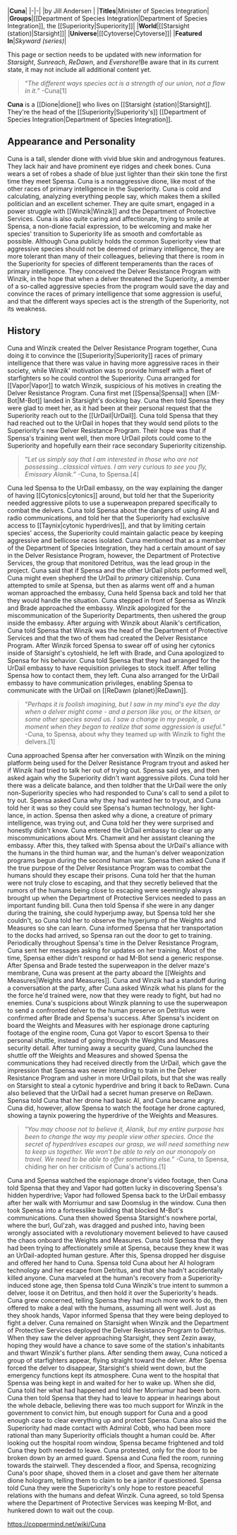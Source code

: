 |**Cuna**|
|-|-|
|by  Jill Andersen |
|**Titles**|Minister of Species Integration|
|**Groups**|[[Department of Species Integration\|Department of Species Integration]], the [[Superiority\|Superiority]]|
|**World**|[[Starsight (station)\|Starsight]]|
|**Universe**|[[Cytoverse\|Cytoverse]]|
|**Featured In**|*Skyward (series)*|

This page or section needs to be updated with new information for *Starsight*, *Sunreach*, *ReDawn*, and *Evershore*!Be aware that in its current state, it may not include all additional content yet.

>“*The different ways species act is a strength of our union, not a flaw in it.*”
\-Cuna[1]


**Cuna** is a [[Dione\|dione]] who lives on [[Starsight (station)\|Starsight]]. They're the head of the [[Superiority\|Superiority's]] [[Department of Species Integration\|Department of Species Integration]].

## Appearance and Personality
Cuna is a tall, slender dione with vivid blue skin and androgynous features. They lack hair and have prominent eye ridges and cheek bones. Cuna wears a set of robes a shade of blue just lighter than their skin tone the first time they meet Spensa.
Cuna is a nonaggressive dione, like most of the other races of primary intelligence in the Superiority. Cuna is cold and calculating, analyzing everything people say, which makes them a skilled politician and an excellent schemer. They are quite smart, engaged in a power struggle with [[Winzik\|Winzik]] and the Department of Protective Services. Cuna is also quite caring and affectionate, trying to smile at Spensa, a non-dione facial expression, to be welcoming and make her species' transition to Superiority life as smooth and comfortable as possible.
Although Cuna publicly holds the common Superiority view that aggressive species should not be deemed of primary intelligence, they are more tolerant than many of their colleagues, believing that there is room in the Superiority for species of different temperaments than the races of primary intelligence. They conceived the Delver Resistance Program with Winzik, in the hope that when a delver threatened the Superiority, a member of a so-called aggressive species from the program would save the day and convince the races of primary intelligence that some aggression is useful, and that the different ways species act is the strength of the Superiority, not its weakness. 

## History
Cuna and Winzik created the Delver Resistance Program together, Cuna doing it to convince the [[Superiority\|Superiority]] races of primary intelligence that there was value in having more aggressive races in their society, while Winzik' motivation was to provide himself with a fleet of starfighters so he could control the Superiority.
Cuna arranged for [[Vapor\|Vapor]] to watch Winzik, suspicious of his motives in creating the Delver Resistance Program.
Cuna first met [[Spensa\|Spensa]] when [[M-Bot\|M-Bot]] landed in Starsight's docking bay. Cuna then told Spensa they were glad to meet her, as it had been at their personal request that the Superiority reach out to the [[UrDail\|UrDail]]. Cuna told Spensa that they had reached out to the UrDail in hopes that they would send pilots to the Superiority's new Delver Resistance Program. Their hope was that if Spensa's training went well, then more UrDail pilots could come to the Superiority and hopefully earn their race secondary Superiority citizenship.

>“*Let us simply say that I am interested in those who are not possessing...classical virtues. I am very curious to see you fly, Emissary Alanik.*”
\-Cuna, to Spensa.[4]

Cuna led Spensa to the UrDail embassy, on the way explaining the danger of having [[Cytonics\|cytonics]] around, but told her that the Superiority needed aggressive pilots to use a superweapon prepared specifically to combat the delvers.
Cuna told Spensa about the dangers of using AI and radio communications, and told her that the Superiority had exclusive access to [[Taynix\|cytonic hyperdrives]], and that by limiting certain species' access, the Superiority could maintain galactic peace by keeping aggressive and bellicose races isolated.
Cuna mentioned that as a member of the Department of Species Integration, they had a certain amount of say in the Delver Resistance Program, however, the Department of Protective Services, the group that monitored Detritus, was the lead group in the project. Cuna said that if Spensa and the other UrDail pilots performed well, Cuna might even shepherd the UrDail to *primary* citizenship. Cuna attempted to smile at Spensa, but then as alarms went off and a human woman approached the embassy, Cuna held Spensa back and told her that they would handle the situation.
Cuna stepped in front of Spensa as Winzik and Brade approached the embassy. Winzik apologized for the miscommunication of the Superiority Departments, then ushered the group inside the embassy. After arguing with Winzik about Alanik's certification, Cuna told Spensa that Winzik was the head of the Department of Protective Services and that the two of them had created the Delver Resistance Program. After Winzik forced Spensa to swear off of using her cytonics inside of Starsight's cytoshield, he left with Brade, and Cuna apologized to Spensa for his behavior. Cuna told Spensa that they had arranged for the UrDail embassy to have requisition privileges to stock itself. After telling Spensa how to contact them, they left.
Cuna also arranged for the UrDail embassy to have communication privileges, enabling Spensa to communicate with the UrDail on [[ReDawn (planet)\|ReDawn]].

>“*Perhaps it is foolish imagining, but I saw in my mind's eye the day when a delver might come - and a person like you, or the kitsen, or some other species saved us. I saw a change in my people, a moment when they began to realize that some aggression is useful.*”
\-Cuna, to Spensa, about why they teamed up with Winzik to fight the delvers.[1]

Cuna approached Spensa after her conversation with Winzik on the mining platform being used for the Delver Resistance Program tryout and asked her if Winzik had tried to talk her out of trying out. Spensa said yes, and then asked again why the Superiority didn't want aggressive pilots. Cuna told her there was a delicate balance, and then toldher that the UrDail were the only non-Superiority species who had responded to Cuna's call to send a pilot to try out. Spensa asked Cuna why they had wanted her to tryout, and Cuna told her it was so they could see Spensa's human technology, her light-lance, in action. Spensa then asked why a dione, a creature of primary intelligence, was trying out, and Cuna told her they were surprised and honestly didn't know.
Cuna entered the UrDail embassy to clear up any miscommunications about Mrs. Chamwit and her assistant cleaning the embassy. After this, they talked with Spensa about the UrDail's alliance with the humans in the third human war, and the human's delver weaponization programs begun during the second human war. Spensa then asked Cuna if the true purpose of the Delver Resistance Program was to combat the humans should they escape their prisons. Cuna told her that the human were not truly close to escaping, and that they secretly believed that the rumors of the humans being close to escaping were seemingly always brought up when the Department of Protective Services needed to pass an important funding bill. Cuna then told Spensa if she were in any danger during the training, she could hyperjump away, but Spensa told her she couldn't, so Cuna told her to observe the hyperjump of the Weights and Measures so she can learn. Cuna informed Spensa that her transportation to the docks had arrived, so Spensa ran out the door to get to training.
Periodically throughout Spensa's time in the Delver Resistance Program, Cuna sent her messages asking for updates on her training. Most of the time, Spensa either didn't respond or had M-Bot send a generic response.
After Spensa and Brade tested the superweapon in the delver maze's membrane, Cuna was present at the party aboard the [[Weights and Measures\|Weights and Measures]]. Cuna and Winzik had a standoff during a conversation at the party, after Cuna asked Winzik what his plans for the the force he'd trained were, now that they were ready to fight, but had no enemies. Cuna's suspicions about Winzik planning to use the superweapon to send a confronted delver to the human preserve on Detritus were confirmed after Brade and Spensa's success.
After Spensa's incident on board the Weights and Measures with her espionage drone capturing footage of the engine room, Cuna got Vapor to escort Spensa to their personal shuttle, instead of going through the Weights and Measures security detail. After turning away a security guard, Cuna launched the shuttle off the Weights and Measures and showed Spensa the communications they had received directly from the UrDail, which gave the impression that Spensa was never intending to train in the Delver Resistance Program and usher in more UrDail pilots, but that she was really on Starsight to steal a cytonic hyperdrive and bring it back to ReDawn. Cuna also believed that the UrDail had a secret human preserve on ReDawn. Spensa told Cuna that her drone had basic AI, and Cuna became angry. Cuna did, however, allow Spensa to watch the footage her drone captured, showing a taynix powering the hyperdrive of the Weights and Measures.

>“*You may choose not to believe it, Alanik, but my entire purpose has been to change the way my people view other species. Once the secret of hyperdrives escapes our grasp, we will need something new to keep us together. We won't be able to rely on our monopoly on travel. We need to be able to offer something else.*”
\-Cuna, to Spensa, chiding her on her criticism of Cuna's actions.[1]

Cuna and Spensa watched the espionage drone's video footage, then Cuna told Spensa that they and Vapor had gotten lucky in discovering Spensa's hidden hyperdrive; Vapor had followed Spensa back to the UrDail embassy after her walk with Morriumur and saw Doomslug in the window. Cuna then took Spensa into a fortresslike building that blocked M-Bot's communications. Cuna then showed Spensa Starsight's nowhere portal, where the burl, Gul'zah, was dragged and pushed into, having been wrongly associated with a revolutionary movement believed to have caused the chaos onboard the Weights and Measures. Cuna told Spensa that they had been trying to affectionately smile at Spensa, because they knew it was an UrDail-adopted human gesture. After this, Spensa dropped her disguise and offered her hand to Cuna. Spensa told Cuna about her AI hologram technology and her escape from Detritus, and that she hadn't accidentally killed anyone. Cuna marveled at the human's recovery from a Superiority-induced stone age, then Spensa told Cuna Winzik's true intent to summon a delver, loose it on Detritus, and then hold it over the Superiority's heads. Cuna grew concerned, telling Spensa they had much more work to do, then offered to make a deal with the humans, assuming all went well. Just as they shook hands, Vapor informed Spensa that they were being deployed to fight a delver.
Cuna remained on Starsight when Winzik and the Department of Protective Services deployed the Delver Resistance Program to Detritus. When they saw the delver approaching Starsight, they sent Zezin away, hoping they would have a chance to save some of the station's inhabitants and thwart Winzik's further plans. After sending them away, Cuna noticed a group of starfighters appear, flying straight toward the delver.
After Spensa forced the delver to disappear, Starsight's shield went down, but the emergency functions kept its atmosphere. Cuna went to the hospital that Spensa was being kept in and waited for her to wake up. When she did, Cuna told her what had happened and told her Morriumur had been born. Cuna then told Spensa that they had to leave to appear in hearings about the whole debacle, believing there was too much support for Winzik in the government to convict him, but enough support for Cuna and a good enough case to clear everything up and protect Spensa. Cuna also said the Superiority had made contact with Admiral Cobb, who had been more rational than many Superiority officials thought a human could be. After looking out the hospital room window, Spensa became frightened and told Cuna they both needed to leave. Cuna protested, only for the door to be broken down by an armed guard. Spensa and Cuna fled the room, running towards the stairwell. They descended a floor, and Spensa, recognizing Cuna's poor shape, shoved them in a closet and gave them her alternate dione hologram, telling them to claim to be a janitor if questioned. Spensa told Cuna they were the Superiority's only hope to restore peaceful relations with the humans and defeat Winzik. Cuna agreed, so told Spensa where the Department of Protective Services was keeping M-Bot, and hunkered down to wait out the coup.



https://coppermind.net/wiki/Cuna